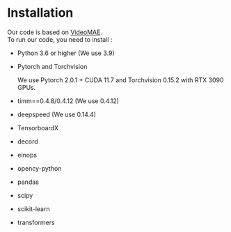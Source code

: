 # Installation

Our code is based on [VideoMAE](https://github.com/MCG-NJU/VideoMAE/blob/main/INSTALL.md).  
To run our code, you need to install :

- Python 3.6 or higher (We use 3.9)

- Pytorch and Torchvision  

  We use Pytorch 2.0.1 + CUDA 11.7 and Torchvision 0.15.2 with RTX 3090 GPUs.

- timm==0.4.8/0.4.12 (We use 0.4.12)

- deepspeed (We use 0.14.4)

- TensorboardX

- decord

- einops

- opency-python

- pandas

- scipy

- scikit-learn

- transformers